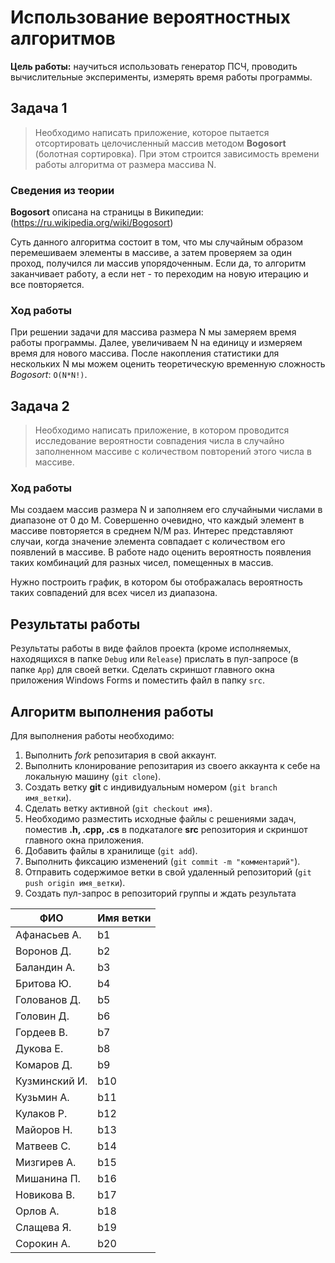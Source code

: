 # Использование вероятностных алгоритмов

**Цель работы:** научиться использовать генератор ПСЧ, проводить вычислительные эксперименты, измерять время работы программы.


## Задача 1

>Необходимо написать приложение, которое пытается отсортировать целочисленный массив методом **Bogosort** (болотная сортировка). При этом строится зависимость времени работы алгоритма от размера массива N.

### Сведения из теории

**Bogosort** описана на страницы в Википедии: (https://ru.wikipedia.org/wiki/Bogosort)

Суть данного алгоритма состоит в том, что мы случайным образом перемешиваем элементы в массиве, а затем проверяем за один проход, получился ли массив упорядоченным. Если да, то алгоритм заканчивает работу, а если нет - то переходим на новую итерацию и все повторяется.

### Ход работы

При решении задачи для массива размера N мы замеряем время работы программы. Далее, увеличиваем N на единицу и измеряем время для нового массива. После накопления статистики для нескольких N мы можем оценить теоретическую временную сложность *Bogosort*: `O(N*N!)`.

## Задача 2

>Необходимо написать приложение, в котором проводится исследование вероятности совпадения числа в случайно заполненном массиве с количеством повторений этого числа в массиве.

### Ход работы

Мы создаем массив размера N и заполняем его случайными числами в диапазоне от 0 до M. Совершенно очевидно, что каждый элемент в массиве повторяется в среднем N/M раз. Интерес представляют случаи, когда значение элемента совпадает с количеством его появлений в массиве. В работе надо оценить вероятность появления таких комбинаций для разных чисел, помещенных в массив.

Нужно построить график, в котором бы отображалась вероятность таких совпадений для всех чисел из диапазона.

## Результаты работы

Результаты работы в виде файлов проекта (кроме исполняемых, находящихся в папке `Debug` или `Release`) прислать в пул-запросе (в папке `App`) для своей ветки. Сделать скриншот главного окна приложения Windows Forms и поместить файл в папку `src`.

## Алгоритм выполнения работы

Для выполнения работы необходимо:

1. Выполнить *fork* репозитария в свой аккаунт.
1. Выполнить клонирование репозитария из своего аккаунта к себе на локальную машину (`git clone`).
1. Создать ветку **git** с индивидуальным номером (`git branch имя_ветки`).
1. Сделать ветку активной (`git checkout имя`).
1. Необходимо разместить исходные файлы с решениями задач, поместив **.h, .cpp, .cs** в подкаталоге **src** репозитория и скриншот главного окна приложения.
1. Добавить файлы в хранилище (`git add`).
1. Выполнить фиксацию изменений (`git commit -m "комментарий"`).
1. Отправить содержимое ветки в свой удаленный репозиторий (`git push origin имя_ветки`).
1. Создать пул-запрос в репозиторий группы и ждать результата 


|  ФИО              | Имя ветки |
|-------------------|-----------|
| Афанасьев А.     | b1 |
| Воронов Д.    | b2 |
| Баландин А.    | b3 |
| Бритова Ю.|  b4 |
| Голованов Д.         | b5  |
| Головин Д.        | b6 |
| Гордеев В.       | b7 |
| Дукова Е.     | b8 |
| Комаров Д.       | b9 |
| Кузминский И.     | b10 |
| Кузьмин А.          | b11 |
| Кулаков Р.  | b12  |
| Майоров Н.     | b13 |
| Матвеев С.        | b14 |
| Мизгирев А.            | b15 |
| Мишанина П. | b16 |
| Новикова В.     | b17 |
| Орлов А.      | b18 |
| Слащева Я. | b19 |
| Сорокин А. | b20 |
